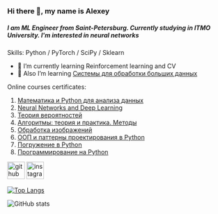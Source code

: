 ### Hi there 👋, my name is Alexey
##### I am ML Engineer from Saint-Petersburg. Currently studying in ITMO University. I'm interested in neural networks

Skills: Python / PyTorch / SciPy / Sklearn 

- 🌱 I’m currently learning Reinforcement learning and CV
- 📘 Also I’m learning <a href="https://stepik.org/course/150/">Системы для обработки больших данных</a>

Online courses certificates:

1) <a href="https://coursera.org/share/4c496e331a29863a165fd53b1e1753a1">Математика и Python для анализа данных</a>
2) <a href="https://coursera.org/share/e32f996d536830237a3db77ecaf86a6e">Neural Networks and Deep Learning</a>
3) <a href="https://stepik.org/cert/1564107">Теория вероятностей</a>
4) <a href="https://stepik.org/cert/1584854">Алгоритмы: теория и практика. Методы</a>
5) <a href="https://stepik.org/cert/327556">Обработка изображений</a>
6) <a href="https://coursera.org/share/cae5138bcb132167f7fedf031410dc91">ООП и паттерны проектирования в Python</a>
7) <a href="https://coursera.org/share/cf245438df8c8222d4afc9dbcd542359">Погружение в Python</a>
8) <a href="https://stepik.org/cert/1037572">Программирование на Python</a>


[<img src='https://cdn.jsdelivr.net/npm/simple-icons@3.0.1/icons/github.svg' alt='github' height='40'>](https://github.com/Myashka)  [<img src='https://cdn.jsdelivr.net/npm/simple-icons@3.0.1/icons/instagram.svg' alt='instagram' height='40'>](https://www.instagram.com/myashkalol/)  

[![Top Langs](https://github-readme-stats.vercel.app/api/top-langs/?username=Myashka)](https://github.com/anuraghazra/github-readme-stats)

![GitHub stats](https://github-readme-stats.vercel.app/api?username=Myashka&show_icons=true)  

